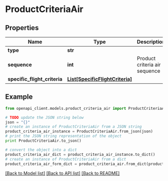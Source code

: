 # ProductCriteriaAir


## Properties
Name | Type | Description | Notes
------------ | ------------- | ------------- | -------------
**type** | **str** |  | [optional] 
**sequence** | **int** | Product criteria air sequence | 
**specific_flight_criteria** | [**List[SpecificFlightCriteria]**](SpecificFlightCriteria.md) |  | 

## Example

```python
from openapi_client.models.product_criteria_air import ProductCriteriaAir

# TODO update the JSON string below
json = "{}"
# create an instance of ProductCriteriaAir from a JSON string
product_criteria_air_instance = ProductCriteriaAir.from_json(json)
# print the JSON string representation of the object
print ProductCriteriaAir.to_json()

# convert the object into a dict
product_criteria_air_dict = product_criteria_air_instance.to_dict()
# create an instance of ProductCriteriaAir from a dict
product_criteria_air_form_dict = product_criteria_air.from_dict(product_criteria_air_dict)
```
[[Back to Model list]](../README.md#documentation-for-models) [[Back to API list]](../README.md#documentation-for-api-endpoints) [[Back to README]](../README.md)


